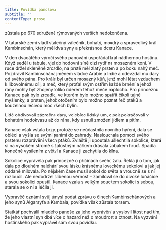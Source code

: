 ```yaml
---
title: Povídka panošova
subtitle: ''
contentType: prose
---
```


<section>

zůstala po 670 sdruženě rýmovaných verších nedokončena.

</section>

<section>

V tatarské zemi vládl statečný válečník, bohatý, moudrý a spravedlivý král Kambinschán, který měl dva syny a překrásnou dceru Kanace.

V den dvacátého výročí svého panování uspořádal král nádhernou hostinu. Když seděl u tabule, vjel do hodovní síně cizí rytíř na mosazném koni. V ruce držel skleněné zrcadlo, na prstě měl zlatý prsten a po boku nahý meč. Pozdravil Kambinschána jménem vládce Arábie a Indie a odevzdal mu dary od svého pána. Pro krále byl určen mosazný kůň, jenž mohl létat vzduchem k libovolnému cíli, a meč, který proťal svým ostřím každé brnění a jehož rány mohly být zhojeny toliko úderem téhož meče naplocho. Pro princeznu Kanace pak bylo zrcadlo, ve kterém bylo možno spatřit číkoli tajné myšlenky, a prsten, jehož otočením bylo možno poznat řeč ptáků a kouzelnou léčivou moc všech bylin.

Lidé obdivovali zázračné dary, velebíce lidský um, a pak pokračovali v bohatém hodokvasu až do rána, kdy usnuli zmoženi jídlem a pitím.

Kanace však vstala brzy, protože se neúčastnila nočního hýření, dala se obléci a vyšla se svými paními do zahrady. Naslouchala pomocí svého prstenu rozprávění všech ptáků. Zvláště ji upoutala ušlechtilá sokolice, která si na vysokém stromě s žalostným nářkem drásala zobákem hruď. Spadla konečně vysílením z větví a Kanace ji zachytila do klína.

Sokolice vyprávěla pak princezně o příčinách svého žalu. Řekla jí o tom, jak dala po dlouhém naléhání svou lásku krásnému loveckému sokolovi a jak jej oddaně milovala. Po nějakém čase musil sokol do světa a vroucně se s ní rozloučil. Ale nedodržel slíbenou věrnost – zamiloval se do divoké luňáčice a svou sokolici opustil. Kanace vzala s velkým soucitem sokolici s sebou, starala se o ni a léčila ji.

Vypravěč oznámí svůj úmysl podat zprávu o činech Kambinschánových a jeho synů Algarsyfa a Kambala, povídka však zůstala torsem.

Statkář pochválil mladého panoše za jeho vyprávění a vyslovil lítost nad tím, že jeho vlastní syn dbá více o hazard než o moudrost a ctnost. Na vyzvání hostinského pak vyprávěl sám svou povídku.

</section>

[^1]: Láska vítězí nade vším. _Pozn. překl._

[^2]: Je otázka, kterého ustanovení práva použít. Fráze, kterou půhončí nejčastěji slyšel při soudních přelíčeních. _Pozn. překl._

[^3]: Požehnejte – častý výkřik vyjadřující překvapení nebo hrůzu a přivolávající požehnání svatých ochránců. _Pozn. překl._

[^4]: Jed. _Pozn. překl._

[^5]: Do tvých rukou (se odevzdáváme, Pane) – z lat. modlitby. _Pozn. překl._

[^6]: Kdo tam? _Pozn. překl._

[^7]: Živitelko vykupitelov – označení matky Ježíšovy. _Pozn. překl._

[^8]: Probůh. _Pozn. překl._

[^9]: Na počátku (bylo slovo). Úvodní věta biblického evangelia sv. Jana. _Pozn. překl._

[^10]: Žena je mužova zkáza. Chaucer ve svém smyslu pro humor nechá Kokrháče překládat tento výrok právě opačně. _Pozn. překl._

[^11]: Kořen všeho zla je chtíč. _Pozn. překl._

[^12]: Mnohokrát děkuji. _Pozn. překl._

[^13]: Jako přednášející profesor, tedy zasvěceně. _Pozn. překl._

[^14]: Ty, který s otcem (Bohem a Duchem svátým žiješ a kraluješ jako Bůh po všechna století. Amen.). Začátek latinské žehnací formule. _Pozn. překl._

[^15]: Bůh s tímto domem – pozdrav. _Pozn. překl._

[^16]: Pravím vám bez pochyby. _Pozn. překl._

[^17]: Vyneslo srdce mé (slovo dobré) – latinská slovní hříčka, začátek pětačtyřicátého biblického žalmu, současně eructare znamená „říhati“. _Pozn. překl._

[^18]: Vyhovím, zalíbím se. Podle prvního slova biblického žalmu a křesťanského hymnu. _Pozn. překl._

[^19]: Vysvětlování neznámého pojmu ještě méně známým. _Pozn. překl._

[^20]: Doslov je obsažen v knižním vydání titulu, vzhledem k licenčním omezením nemohl být převzat do e-knihy. _Pozn. red._

[^21]: V zájmu srozumitelnosti textu a současně plynulosti četby jsou vysvětlivky cizojazyčných (většinou latinských) výrazů připojeny přímo k místu použití těchto slov či úsloví. _Pozn. red._
